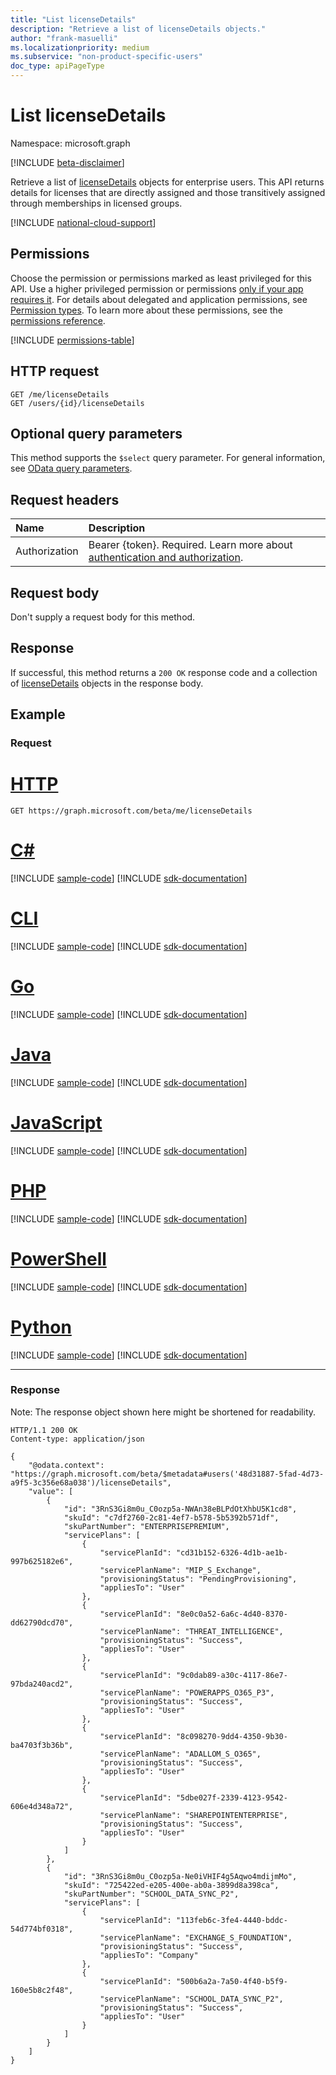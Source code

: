 ```yaml
---
title: "List licenseDetails"
description: "Retrieve a list of licenseDetails objects."
author: "frank-masuelli"
ms.localizationpriority: medium
ms.subservice: "non-product-specific-users"
doc_type: apiPageType
---
```


# List licenseDetails

Namespace: microsoft.graph

[!INCLUDE [beta-disclaimer](../../includes/beta-disclaimer.md)]

Retrieve a list of [licenseDetails](../resources/licensedetails.md) objects for enterprise users. This API returns details for licenses that are directly assigned and those transitively assigned through memberships in licensed groups.

[!INCLUDE [national-cloud-support](../../includes/all-clouds.md)]

## Permissions
Choose the permission or permissions marked as least privileged for this API. Use a higher privileged permission or permissions [only if your app requires it](/graph/permissions-overview#best-practices-for-using-microsoft-graph-permissions). For details about delegated and application permissions, see [Permission types](/graph/permissions-overview#permission-types). To learn more about these permissions, see the [permissions reference](/graph/permissions-reference).

<!-- { "blockType": "permissions", "name": "user_list_licensedetails" } -->
[!INCLUDE [permissions-table](../includes/permissions/user-list-licensedetails-permissions.md)]

## HTTP request
<!-- { "blockType": "ignored" } -->
```http
GET /me/licenseDetails
GET /users/{id}/licenseDetails
```
## Optional query parameters
This method supports the `$select` query parameter. For general information, see [OData query parameters](/graph/query-parameters).

## Request headers
| Name      |Description|
|:----------|:----------|
|Authorization|Bearer {token}. Required. Learn more about [authentication and authorization](/graph/auth/auth-concepts).|

## Request body
Don't supply a request body for this method.

## Response

If successful, this method returns a `200 OK` response code and a collection of [licenseDetails](../resources/licensedetails.md) objects in the response body.
## Example
### Request


# [HTTP](#tab/http)
<!-- {
  "blockType": "request",
  "name": "get_licensedetails"
}-->
```msgraph-interactive
GET https://graph.microsoft.com/beta/me/licenseDetails
```

# [C#](#tab/csharp)
[!INCLUDE [sample-code](../includes/snippets/csharp/get-licensedetails-csharp-snippets.md)]
[!INCLUDE [sdk-documentation](../includes/snippets/snippets-sdk-documentation-link.md)]

# [CLI](#tab/cli)
[!INCLUDE [sample-code](../includes/snippets/cli/get-licensedetails-cli-snippets.md)]
[!INCLUDE [sdk-documentation](../includes/snippets/snippets-sdk-documentation-link.md)]

# [Go](#tab/go)
[!INCLUDE [sample-code](../includes/snippets/go/get-licensedetails-go-snippets.md)]
[!INCLUDE [sdk-documentation](../includes/snippets/snippets-sdk-documentation-link.md)]

# [Java](#tab/java)
[!INCLUDE [sample-code](../includes/snippets/java/get-licensedetails-java-snippets.md)]
[!INCLUDE [sdk-documentation](../includes/snippets/snippets-sdk-documentation-link.md)]

# [JavaScript](#tab/javascript)
[!INCLUDE [sample-code](../includes/snippets/javascript/get-licensedetails-javascript-snippets.md)]
[!INCLUDE [sdk-documentation](../includes/snippets/snippets-sdk-documentation-link.md)]

# [PHP](#tab/php)
[!INCLUDE [sample-code](../includes/snippets/php/get-licensedetails-php-snippets.md)]
[!INCLUDE [sdk-documentation](../includes/snippets/snippets-sdk-documentation-link.md)]

# [PowerShell](#tab/powershell)
[!INCLUDE [sample-code](../includes/snippets/powershell/get-licensedetails-powershell-snippets.md)]
[!INCLUDE [sdk-documentation](../includes/snippets/snippets-sdk-documentation-link.md)]

# [Python](#tab/python)
[!INCLUDE [sample-code](../includes/snippets/python/get-licensedetails-python-snippets.md)]
[!INCLUDE [sdk-documentation](../includes/snippets/snippets-sdk-documentation-link.md)]

---

### Response
Note: The response object shown here might be shortened for readability.
<!-- {
  "blockType": "response",
  "truncated": true,
  "@odata.type": "microsoft.graph.licenseDetails",
  "isCollection": true
} -->
```http
HTTP/1.1 200 OK
Content-type: application/json

{
    "@odata.context": "https://graph.microsoft.com/beta/$metadata#users('48d31887-5fad-4d73-a9f5-3c356e68a038')/licenseDetails",
    "value": [
        {
            "id": "3RnS3Gi8m0u_C0ozp5a-NWAn38eBLPdOtXhbU5K1cd8",
            "skuId": "c7df2760-2c81-4ef7-b578-5b5392b571df",
            "skuPartNumber": "ENTERPRISEPREMIUM",
            "servicePlans": [
                {
                    "servicePlanId": "cd31b152-6326-4d1b-ae1b-997b625182e6",
                    "servicePlanName": "MIP_S_Exchange",
                    "provisioningStatus": "PendingProvisioning",
                    "appliesTo": "User"
                },
                {
                    "servicePlanId": "8e0c0a52-6a6c-4d40-8370-dd62790dcd70",
                    "servicePlanName": "THREAT_INTELLIGENCE",
                    "provisioningStatus": "Success",
                    "appliesTo": "User"
                },
                {
                    "servicePlanId": "9c0dab89-a30c-4117-86e7-97bda240acd2",
                    "servicePlanName": "POWERAPPS_O365_P3",
                    "provisioningStatus": "Success",
                    "appliesTo": "User"
                },
                {
                    "servicePlanId": "8c098270-9dd4-4350-9b30-ba4703f3b36b",
                    "servicePlanName": "ADALLOM_S_O365",
                    "provisioningStatus": "Success",
                    "appliesTo": "User"
                },
                {
                    "servicePlanId": "5dbe027f-2339-4123-9542-606e4d348a72",
                    "servicePlanName": "SHAREPOINTENTERPRISE",
                    "provisioningStatus": "Success",
                    "appliesTo": "User"
                }
            ]
        },
        {
            "id": "3RnS3Gi8m0u_C0ozp5a-Ne0iVHIF4g5Aqwo4mdijmMo",
            "skuId": "725422ed-e205-400e-ab0a-3899d8a398ca",
            "skuPartNumber": "SCHOOL_DATA_SYNC_P2",
            "servicePlans": [
                {
                    "servicePlanId": "113feb6c-3fe4-4440-bddc-54d774bf0318",
                    "servicePlanName": "EXCHANGE_S_FOUNDATION",
                    "provisioningStatus": "Success",
                    "appliesTo": "Company"
                },
                {
                    "servicePlanId": "500b6a2a-7a50-4f40-b5f9-160e5b8c2f48",
                    "servicePlanName": "SCHOOL_DATA_SYNC_P2",
                    "provisioningStatus": "Success",
                    "appliesTo": "User"
                }
            ]
        }
    ]
}
```

<!-- uuid: 8fcb5dbc-d5aa-4681-8e31-b001d5168d79
2015-10-25 14:57:30 UTC -->
<!--
{
  "type": "#page.annotation",
  "description": "List licenseDetails",
  "keywords": "",
  "section": "documentation",
  "tocPath": "",
  "suppressions": [
  ]
}
-->


